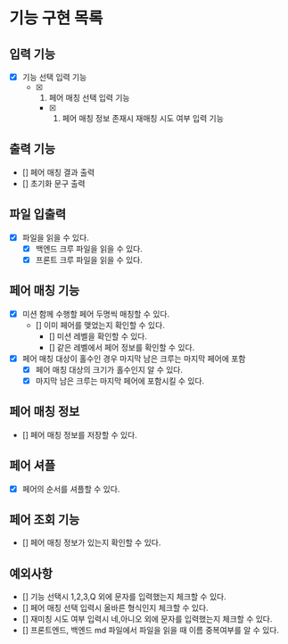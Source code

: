 # 기능 구현 목록
## 입력 기능
- [x] 기능 선택 입력 기능
  - [x] 1. 페어 매칭 선택 입력 기능
    - [x] 1. 페어 매칭 정보 존재시 재매칭 시도 여부 입력 기능

## 출력 기능 
- [] 페어 매칭 결과 출력
- [] 초기화 문구 출력 

## 파일 입출력
- [x] 파일을 읽을 수 있다.
  - [x] 백엔드 크루 파일을 읽을 수 있다.
  - [x] 프론트 크루 파일을 읽을 수 있다.

## 페어 매칭 기능
- [x] 미션 함께 수행할 페어 두명씩 매칭할 수 있다.
  - [] 이미 페어를 맺었는지 확인할 수 있다.
    - [] 미션 레벨을 확인할 수 있다.
    - [] 같은 레벨에서 페어 정보를 확인할 수 있다.
- [x] 페어 매칭 대상이 홀수인 경우 마지막 남은 크루는 마지막 페어에 포함
  - [x] 페어 매칭 대상의 크기가 홀수인지 알 수 있다.
  - [x] 마지막 남은 크루는 마지막 페어에 포함시킬 수 있다.

## 페어 매칭 정보 
- [] 페어 매칭 정보를 저장할 수 있다.

## 페어 셔플
- [x] 페어의 순서를 셔플할 수 있다.

## 페어 조회 기능
- [] 페어 매칭 정보가 있는지 확인할 수 있다.

## 

## 예외사항
- [] 기능 선택시 1,2,3,Q 외에 문자를 입력했는지 체크할 수 있다.
- [] 페어 매칭 선택 입력시 올바른 형식인지 체크할 수 있다.
- [] 재미칭 시도 여부 입력시 네,아니오 외에 문자를 입력했는지 체크할 수 있다.
- [] 프론트엔드, 백엔드 md 파일에서 파일을 읽을 때 이름 중복여부를 알 수 있다.

